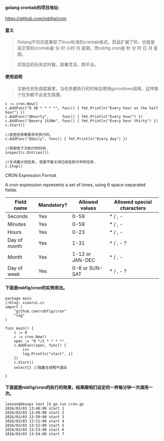 #### golang crontab的项目地址:
https://github.com/robfig/cron

#### 意义

> Golang不仅仅是兼容了linux标准的crontab格式，而且扩展了秒。也就是说正常的crontab是 分 时 小时 月 星期，而robfig cron是 秒 分 时 日 月 星期。

> 实现后的任务定时器，部署灵活，跨平台。 

#### 使用说明

> 注册任务到调度器里，当任务要执行的时候会使用goroutines调用，这样每个任务都不会发生阻塞。 



```
c := cron.New()
c.AddFunc("0 30 * * * *", func() { fmt.Println("Every hour on the half hour") })
c.AddFunc("@hourly",      func() { fmt.Println("Every hour") })
c.AddFunc("@every 1h30m", func() { fmt.Println("Every hour thirty") })
c.Start()
 
//这些任务都是异步执行的.
c.AddFunc("@daily", func() { fmt.Println("Every day") })
 
//获取他下次执行的时间. 
inspect(c.Entries())
 
//关闭着计划任务, 但是不能关闭已经在执行中的任务. 
c.Stop()  

```
 
CRON Expression Format
 
A cron expression represents a set of times, using 6 space-separated fields.

Field name   | Mandatory? | Allowed values  | Allowed special characters
----------   | ---------- | --------------  | --------------------------
Seconds      | Yes        | 0-59            | * / , -
Minutes      | Yes        | 0-59            | * / , -
Hours        | Yes        | 0-23            | * / , -
Day of month | Yes        | 1-31            | * / , - ?
Month        | Yes        | 1-12 or JAN-DEC | * / , -
Day of week  | Yes        | 0-6 or SUN-SAT  | * / , - ?


#### 下面是robfig/cron的实例用法。 

```
package main
//blog: xiaorui.cc
import (
    "github.com/robfig/cron"
    "log"
)
 
func main() {
    i := 0
    c := cron.New()
    spec := "0 */1 * * * *"
    c.AddFunc(spec, func() {
        i++
        log.Println("start", i)
    })
    c.Start()
    select{} //阻塞主线程不退出
 
}

```

#### 下面就是robfig/cron的执行的效果，结果跟咱们设定的一样每分钟一次调用一次。

```
[eason@devops test ]$ go run cron.go
2016/03/03 13:48:00 start 1
2016/03/03 13:49:00 start 2
2016/03/03 13:50:00 start 3
2016/03/03 13:51:00 start 4
2016/03/03 13:52:00 start 5
2016/03/03 13:53:00 start 6
2016/03/03 13:54:00 start 7

```

